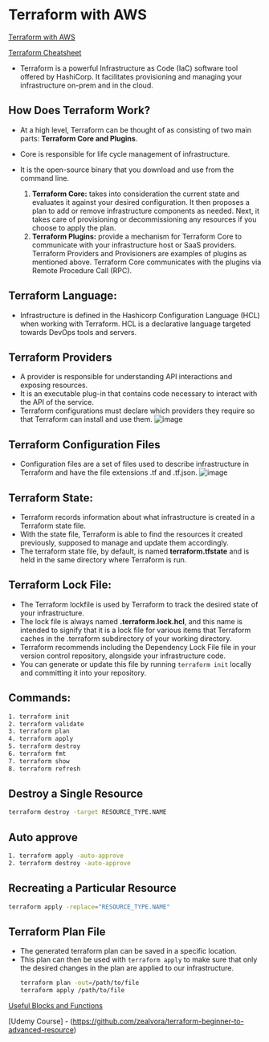 # Terraform with AWS

[Terraform with AWS](https://registry.terraform.io/providers/hashicorp/aws/latest/docs/)

[Terraform Cheatsheet](https://spacelift.io/blog/terraform-commands-cheat-sheet#manage-your-workspaces)

- Terraform is a powerful Infrastructure as Code (IaC) software tool offered by HashiCorp. It facilitates provisioning and managing your infrastructure on-prem and in the cloud.

## How Does Terraform Work?

- At a high level, Terraform can be thought of as consisting of two main parts: **Terraform Core and Plugins**.
- Core is responsible for life cycle management of infrastructure.
- It is the open-source binary that you download and use from the command line.
  
    1. **Terraform Core:** takes into consideration the current state and evaluates it against your desired configuration. It then proposes a plan to add or remove infrastructure components as needed. Next, it takes care of provisioning or decommissioning any resources if you choose to apply the plan.
    2.  **Terraform Plugins:** provide a mechanism for Terraform Core to communicate with your infrastructure host or SaaS providers. Terraform Providers and Provisioners are examples of plugins as mentioned above. Terraform Core communicates with the plugins via Remote Procedure Call (RPC).

## Terraform Language: 
- Infrastructure is defined in the Hashicorp Configuration Language (HCL) when working with Terraform. HCL is a declarative language targeted towards DevOps tools and servers. 

## Terraform Providers
- A provider is responsible for understanding API interactions and exposing resources.
- It is an executable plug-in that contains code necessary to interact with the API of the service.
- Terraform configurations must declare which providers they require so that Terraform can install and use them.
![image](https://github.com/begh-azka/terraform_aws/assets/97597065/56b1e362-cd31-4163-898b-d8590130e94c)

## Terraform Configuration Files
- Configuration files are a set of files used to describe infrastructure in Terraform and have the file extensions .tf and .tf.json.
![image](https://github.com/begh-azka/terraform_aws/assets/97597065/0bf3e4a5-1619-4159-8641-333302ba3ee3)

## Terraform State: 
- Terraform records information about what infrastructure is created in a Terraform state file.
- With the state file, Terraform is able to find the resources it created previously, supposed to manage and update them accordingly.
- The terraform state file, by default, is named **terraform.tfstate** and is held in the same directory where Terraform is run.

## Terraform Lock File:
- The Terraform lockfile is used by Terraform to track the desired state of your infrastructure.
- The lock file is always named **.terraform.lock.hcl**, and this name is intended to signify that it is a lock file for various items that Terraform caches in the .terraform subdirectory of your working directory.
- Terraform recommends including the Dependency Lock File file in your version control repository, alongside your infrastructure code.
- You can generate or update this file by running ```terraform init``` locally and committing it into your repository.

## Commands:
```sh
1. terraform init
2. terraform validate
3. terraform plan
4. terraform apply
5. terraform destroy
6. terraform fmt
7. terraform show
8. terraform refresh 
```   
## Destroy a Single Resource
```sh
terraform destroy -target RESOURCE_TYPE.NAME
```
## Auto approve
```sh
1. terraform apply -auto-approve
2. terraform destroy -auto-approve
```
## Recreating a Particular Resource
```sh
terraform apply -replace="RESOURCE_TYPE.NAME"
```
## Terraform Plan File

- The generated terraform plan can be saved in a specific location.
- This plan can then be used with `terraform apply` to make sure that only the desired changes in the plan are applied to our infrastructure.
  ```sh
  terraform plan -out=/path/to/file
  terraform apply /path/to/file
  ```
[Useful Blocks and Functions](https://linumary.medium.com/learning-terraform-with-real-world-scenarios-part-2-e5749e8e6f8e)

[Udemy Course] - (https://github.com/zealvora/terraform-beginner-to-advanced-resource)
